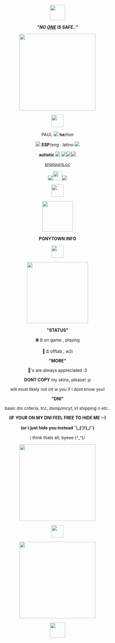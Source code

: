<p align="center"><img src="https://64.media.tumblr.com/419f02c9c14405e8d10cff760a4c24c1/ff3c8b8a9f09b685-8e/s540x810/e65c0e8f5bd224dadd1965b3bea432758db9c1fb.pnj" height="50"/></p>
<p align="center"><b><i>"NO <a href="https://www.youtube.com/watch?v=TPSenKymLwk">ONE</a> IS SAFE.."</i></b></p>
<p align="center"><img src="https://i.postimg.cc/KK9bvLZ6/stupid-pig-stupid-pig.gif" height="250"/></p>
<p align="center"><img src="https://64.media.tumblr.com/f8b447eca09928dbb8f5ea9b5b82083e/c20ad8a62d7f9ff7-fe/s540x810/a10f164738fc142fcec236a4567dc7d80930bfaa.pnj" height="40"/></p>
<p align="center">PAUL <img src="https://i.imgur.com/jANDKYJ.gif"/> <b>he</b>/<i>him</i></p>
<p align="center"><img src="https://i.imgur.com/0OtfAuB.gif"/> <b>ESP</b>/eng . latin<i>o</i> <img src="https://64.media.tumblr.com/fad8bd0544a50085a1156580a68585e5/3711901869dc7043-5c/s75x75_c1/4c823ef73509e24a0c5f8f01ea2681692a893c5a.gifv"/></p>
<p align="center"><b>autistic</b> <img src="https://i.imgur.com/Pqwrwwn.png"/> <img src="https://cdn.discordapp.com/emojis/1113882855832027237.webp?size=22&quality=lossless"/><img src="https://cdn.discordapp.com/emojis/1113868153487888464.webp?size=22&quality=lossless"/><img src="https://cdn.discordapp.com/emojis/1119501637740929096.webp?size=22&quality=lossless"/></p>
<p align="center"><a href="https://pronouns.cc/@paul/">pronouns.cc</a></p>
<p align="center"><img src="https://64.media.tumblr.com/356ca8f4c0a267f75055f24396a60134/b687ae3d2a2025e9-e4/s75x75_c1/418c6bf31d7e819a81dcd599df29caa0142403ac.gifv"/><img src="https://files.catbox.moe/cafcoq.png" height="30"/><img src="https://64.media.tumblr.com/0574de100ab49b6488a96888b76f8dc2/b687ae3d2a2025e9-7b/s75x75_c1/267da775898a59088f29a194135fc53174650294.gifv"/></p>
<p align="center"><img src="https://64.media.tumblr.com/63047f20039ce49fa7e42288666666d2/c20ad8a62d7f9ff7-5d/s540x810/f1100da23af4a62c124bb5e9b1a19ae9494b907a.pnj" height="40"/></p>
<p align="center"><img src="https://files.catbox.moe/qjea4w.png" height="100"/></p>
<p align="center"><b>PONYTOWN INFO</b></p>
<p align="center"><img src="https://64.media.tumblr.com/f8b447eca09928dbb8f5ea9b5b82083e/c20ad8a62d7f9ff7-fe/s540x810/a10f164738fc142fcec236a4567dc7d80930bfaa.pnj" height="40"/></p>
<p align="center"><img src="https://files.catbox.moe/38799i.png" width="200"/></p>
<p align="center"><b>"STATUS"</b></p>
<p align="center">⛔ ⵓ on game , playing</p>
<p align="center">🌙 ⵓ offtab , w2i</p>
<p align="center"><b>"MORE"</b></p>
<p align="center">👑's are always appreciated :3</p>
<p align="center"><b>DONT COPY</b> my skins, please! :p</p>
<p align="center">will most likely not int w you if i dont know you!</p>
<p align="center"><b>"DNI"</b></p>
<p align="center">basic dni criteria, tcc, dsmp/mcyt, irl shipping n etc..</p>
<p align="center"><b>(IF YOUR ON MY DNI FEEL FREE TO HIDE ME :-)</b></p>
<p align="center"><b>(or i just hide you instead ¯\_(ツ)_/¯)</b></p>
<p align="center">i think thats all, byeee (^_^)/</p>
<p align="center"><img src="https://i.postimg.cc/bG46TNLG/fucking-2.gif" height="250"/></p>
<p align="center"><img src="https://64.media.tumblr.com/63047f20039ce49fa7e42288666666d2/c20ad8a62d7f9ff7-5d/s540x810/f1100da23af4a62c124bb5e9b1a19ae9494b907a.pnj" height="40"/></p>
<p align="center"><img src="https://64.media.tumblr.com/b185e11377e970480380ee81220d9fe2/6afa2cc58653f270-63/s250x400/eccc257955e9cd85520c92e7baca5a724e86b914.pnj" height="250"/></p>
<p align="center"><img src="https://64.media.tumblr.com/dab439843ee8cd9d5c76b7ab0a179ee4/ff3c8b8a9f09b685-67/s540x810/a1671f860fe9776503da288ca5f922f0159d998e.pnj" height="50"/></p>
